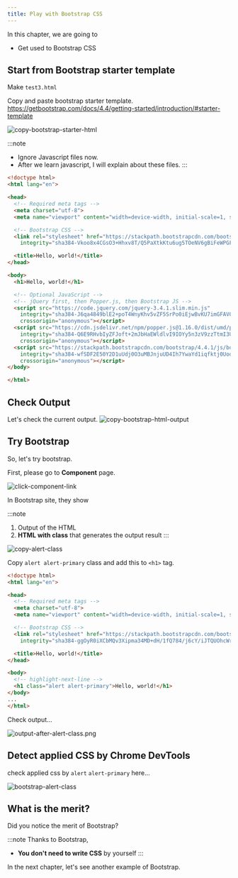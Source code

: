```yaml
---
title: Play with Bootstrap CSS
---
```

In this chapter, we are going to
  - Get used to Bootstrap CSS

## Start from Bootstrap starter template

Make `test3.html`

Copy and paste bootstrap starter template.
https://getbootstrap.com/docs/4.4/getting-started/introduction/#starter-template

![copy-bootstrap-starter-html](https://storage.googleapis.com/coderhackers-assets/the-complete-webdev-with-rails-2020/bootstrap-css-guide/copy-bootstrap-starter-html.gif)

:::note
- Ignore Javascript files now.
- After we learn javascript, I will explain about these files.
:::

```html title="test3.html"
<!doctype html>
<html lang="en">

<head>
  <!-- Required meta tags -->
  <meta charset="utf-8">
  <meta name="viewport" content="width=device-width, initial-scale=1, shrink-to-fit=no">

  <!-- Bootstrap CSS -->
  <link rel="stylesheet" href="https://stackpath.bootstrapcdn.com/bootstrap/4.4.1/css/bootstrap.min.css"
    integrity="sha384-Vkoo8x4CGsO3+Hhxv8T/Q5PaXtkKtu6ug5TOeNV6gBiFeWPGFN9MuhOf23Q9Ifjh" crossorigin="anonymous">

  <title>Hello, world!</title>
</head>

<body>
  <h1>Hello, world!</h1>

  <!-- Optional JavaScript -->
  <!-- jQuery first, then Popper.js, then Bootstrap JS -->
  <script src="https://code.jquery.com/jquery-3.4.1.slim.min.js"
    integrity="sha384-J6qa4849blE2+poT4WnyKhv5vZF5SrPo0iEjwBvKU7imGFAV0wwj1yYfoRSJoZ+n"
    crossorigin="anonymous"></script>
  <script src="https://cdn.jsdelivr.net/npm/popper.js@1.16.0/dist/umd/popper.min.js"
    integrity="sha384-Q6E9RHvbIyZFJoft+2mJbHaEWldlvI9IOYy5n3zV9zzTtmI3UksdQRVvoxMfooAo"
    crossorigin="anonymous"></script>
  <script src="https://stackpath.bootstrapcdn.com/bootstrap/4.4.1/js/bootstrap.min.js"
    integrity="sha384-wfSDF2E50Y2D1uUdj0O3uMBJnjuUD4Ih7YwaYd1iqfktj0Uod8GCExl3Og8ifwB6"
    crossorigin="anonymous"></script>
</body>

</html>
```

## Check Output
Let's check the current output.
![copy-bootstrap-html-output](https://storage.googleapis.com/coderhackers-assets/the-complete-webdev-with-rails-2020/bootstrap-css-guide/copy-bootstrap-html-output.png)


## Try Bootstrap

So, let's try bootstrap.

First, please go to **Component** page.

![click-component-link](https://storage.googleapis.com/coderhackers-assets/the-complete-webdev-with-rails-2020/bootstrap-css-guide/click-component-link.gif)


In Bootstrap site, they show

:::note
1. Output of the HTML
2. **HTML with class** that generates the output result
:::

![copy-alert-class](https://storage.googleapis.com/coderhackers-assets/the-complete-webdev-with-rails-2020/bootstrap-css-guide/copy-alert-class.gif)


Copy `alert alert-primary` class and add this to `<h1>` tag.

```html title="test3.html"
<!doctype html>
<html lang="en">

<head>
  <!-- Required meta tags -->
  <meta charset="utf-8">
  <meta name="viewport" content="width=device-width, initial-scale=1, shrink-to-fit=no">

  <!-- Bootstrap CSS -->
  <link rel="stylesheet" href="https://stackpath.bootstrapcdn.com/bootstrap/4.3.1/css/bootstrap.min.css"
    integrity="sha384-ggOyR0iXCbMQv3Xipma34MD+dH/1fQ784/j6cY/iJTQUOhcWr7x9JvoRxT2MZw1T" crossorigin="anonymous">

  <title>Hello, world!</title>
</head>

<body>
  <!-- highlight-next-line -->
  <h1 class="alert alert-primary">Hello, world!</h1>
</body>
...
</html>
```

Check output...

![output-after-alert-class.png](https://storage.googleapis.com/coderhackers-assets/the-complete-webdev-with-rails-2020/bootstrap-css-guide/output-after-alert-class.png)


## Detect applied CSS by Chrome DevTools
check applied css by `alert` `alert-primary` here...

![bootstrap-alert-class](https://storage.googleapis.com/coderhackers-assets/the-complete-webdev-with-rails-2020/bootstrap-css-guide/bootstrap-alert-class.png)


## What is the merit?
Did you notice the merit of Bootstrap?

:::note
Thanks to Bootstrap,
- **You don't need to write CSS** by yourself
:::

In the next chapter, let's see another example of Bootstrap.
